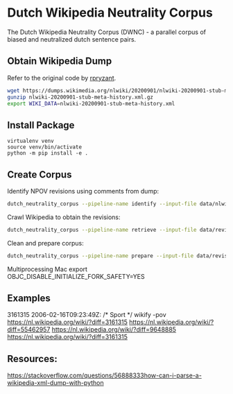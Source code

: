 # Dutch Wikipedia Neutrality Corpus
The Dutch Wikipedia Neutrality Corpus (DWNC) - a parallel corpus of biased and neutralized dutch sentence pairs. 

## Obtain Wikipedia Dump

Refer to the original code by [rpryzant](https://github.com/rpryzant/neutralizing-bias/tree/master/harvest). 

``` bash
wget https://dumps.wikimedia.org/nlwiki/20200901/nlwiki-20200901-stub-meta-history.xml.gz
gunzip nlwiki-20200901-stub-meta-history.xml.gz
export WIKI_DATA=nlwiki-20200901-stub-meta-history.xml
```

## Install Package

``` 
virtualenv venv
source venv/bin/activate
python -m pip install -e .
```

## Create Corpus

Identify NPOV revisions using comments from dump:

``` BASH
dutch_neutrality_corpus --pipeline-name identify --input-file data/nlwiki-20200901-stub-meta-history.xml --output-file data/revision_comments.json --n_revisions 100000
```

Crawl Wikipedia to obtain the revisions:

``` BASH
dutch_neutrality_corpus --pipeline-name retrieve --input-file data/revision_texts.json
```

Clean and prepare corpus:

``` BASH
dutch_neutrality_corpus --pipeline-name prepare --input-file data/revision_texts.json
```

Multiprocessing Mac
export OBJC_DISABLE_INITIALIZE_FORK_SAFETY=YES

## Examples

3161315 2006-02-16T09:23:49Z: /* Sport */ wikify -pov
https://nl.wikipedia.org/wiki/?diff=3161315
https://nl.wikipedia.org/wiki/?diff=55462957
https://nl.wikipedia.org/wiki/?diff=9648885
https://nl.wikipedia.org/wiki/?diff=3161315

## Resources:

https://stackoverflow.com/questions/56888333how-can-i-parse-a-wikipedia-xml-dump-with-python
